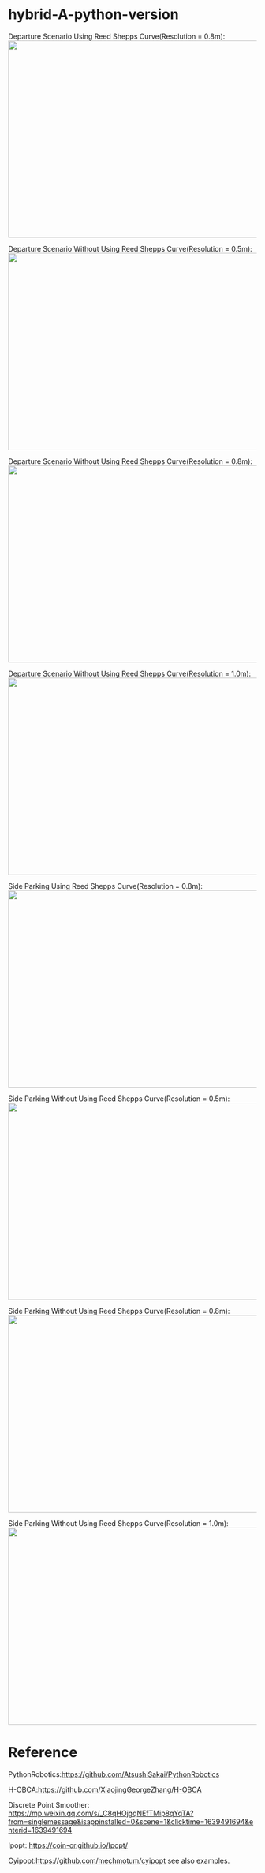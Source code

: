 # hybrid-A-python-version
Departure Scenario Using Reed Shepps Curve(Resolution = 0.8m):  
<img src=https://github.com/xilinnancheng/hybrid-A-python-version/blob/main/deprature_scenario_with_rs_curve.png width = "600" height="400"/><br/>

Departure Scenario Without Using Reed Shepps Curve(Resolution = 0.5m):    
<img src=https://github.com/xilinnancheng/hybrid-A-python-version/blob/main/deprature_scenario_without_rs_curve_resolution_0.5m.png width = "600" height="400"/><br/>

Departure Scenario Without Using Reed Shepps Curve(Resolution = 0.8m):    
<img src=https://github.com/xilinnancheng/hybrid-A-python-version/blob/main/deprature_scenario_without_rs_curve_resolution_0.8m.png width = "600" height="400"/><br/>

Departure Scenario Without Using Reed Shepps Curve(Resolution = 1.0m):    
<img src=https://github.com/xilinnancheng/hybrid-A-python-version/blob/main/deprature_scenario_without_rs_curve_resolution_1.0m.png width = "600" height="400"/><br/>

Side Parking Using Reed Shepps Curve(Resolution = 0.8m):    
<img src=https://github.com/xilinnancheng/hybrid-A-python-version/blob/main/side%20parking_with_rs_curve.png width = "600" height="400"/><br/>  

Side Parking Without Using Reed Shepps Curve(Resolution = 0.5m):    
<img src=https://github.com/xilinnancheng/hybrid-A-python-version/blob/main/side%20parking_without_rs_curve_resolution_0.5m.png width = "600" height="400"/><br/>  

Side Parking Without Using Reed Shepps Curve(Resolution = 0.8m):    
<img src=https://github.com/xilinnancheng/hybrid-A-python-version/blob/main/side%20parking_without_rs_curve_resolution_0.8m.png width = "600" height="400"/><br/>  

Side Parking Without Using Reed Shepps Curve(Resolution = 1.0m):    
<img src=https://github.com/xilinnancheng/hybrid-A-python-version/blob/main/side%20parking_without_rs_curve_resolution_1.0m.png width = "600" height="400"/><br/>  

# Reference
PythonRobotics:https://github.com/AtsushiSakai/PythonRobotics  
  
H-OBCA:https://github.com/XiaojingGeorgeZhang/H-OBCA

Discrete Point Smoother: https://mp.weixin.qq.com/s/_C8qHOjgqNEfTMip8qYqTA?from=singlemessage&isappinstalled=0&scene=1&clicktime=1639491694&enterid=1639491694

Ipopt: https://coin-or.github.io/Ipopt/

Cyipopt:https://github.com/mechmotum/cyipopt see also examples.
